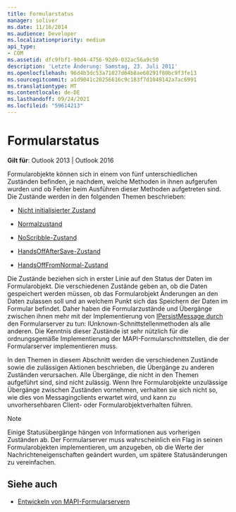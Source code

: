```yaml
---
title: Formularstatus
manager: soliver
ms.date: 11/16/2014
ms.audience: Developer
ms.localizationpriority: medium
api_type:
- COM
ms.assetid: dfc9fbf1-90d4-4756-92d9-032ac56a9c50
description: 'Letzte Änderung: Samstag, 23. Juli 2011'
ms.openlocfilehash: 96d4b3dc53a71027d64b8ae60291f80bc9f3fe13
ms.sourcegitcommit: a1d9041c20256616c9c183f7d1049142a7ac6991
ms.translationtype: MT
ms.contentlocale: de-DE
ms.lasthandoff: 09/24/2021
ms.locfileid: "59614213"
---
```

# <a name="form-states"></a>Formularstatus

**Gilt für**: Outlook 2013 | Outlook 2016 
  
Formularobjekte können sich in einem von fünf unterschiedlichen Zuständen befinden, je nachdem, welche Methoden in ihnen aufgerufen wurden und ob Fehler beim Ausführen dieser Methoden aufgetreten sind. Die Zustände werden in den folgenden Themen beschrieben:
  
- [Nicht initialisierter Zustand](uninitialized-state.md)
    
- [Normalzustand](normal-state.md)
    
- [NoScribble-Zustand](noscribble-state.md)
    
- [HandsOffAfterSave-Zustand](handsoffaftersave-state.md)
    
- [HandsOffFromNormal-Zustand](handsofffromnormal-state.md)
    
Die Zustände beziehen sich in erster Linie auf den Status der Daten im Formularobjekt. Die verschiedenen Zustände geben an, ob die Daten gespeichert werden müssen, ob das Formularobjekt Änderungen an den Daten zulassen soll und an welchem Punkt sich das Speichern der Daten im Formular befindet. Daher haben die Formularzustände und Übergänge zwischen ihnen mehr mit der Implementierung von [IPersistMessage durch](ipersistmessageiunknown.md) den Formularserver zu tun: IUnknown-Schnittstellenmethoden als alle anderen. Die Kenntnis dieser Zustände ist sehr nützlich für die ordnungsgemäße Implementierung der MAPI-Formularschnittstellen, die der Formularserver implementieren muss. 
  
In den Themen in diesem Abschnitt werden die verschiedenen Zustände sowie die zulässigen Aktionen beschrieben, die Übergänge zu anderen Zuständen verursachen. Alle Übergänge, die nicht in den Themen aufgeführt sind, sind nicht zulässig. Wenn Ihre Formularobjekte unzulässige Übergänge zwischen Zuständen vornehmen, verhalten sie sich nicht so, wie dies von Messagingclients erwartet wird, und kann zu unvorhersehbaren Client- oder Formularobjektverhalten führen.
  
> [!NOTE]
> Einige Statusübergänge hängen von Informationen aus vorherigen Zuständen ab. Der Formularserver muss wahrscheinlich ein Flag in seinen Formularobjekten implementieren, um anzugeben, ob die Werte der Nachrichteneigenschaften geändert wurden, um spätere Statusänderungen zu vereinfachen. 
  
## <a name="see-also"></a>Siehe auch

- [Entwickeln von MAPI-Formularservern](developing-mapi-form-servers.md)

